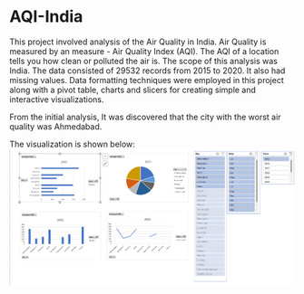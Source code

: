 # AQI-India

This project involved analysis of the Air Quality in India. Air Quality is measured by an measure - Air Quality Index (AQI). 
The AQI of a location tells you how clean or polluted the air is. The scope of this analysis was India. 
The data consisted of 29532 records from 2015 to 2020. It also had missing values. 
Data formatting techniques were employed in this project along with a pivot table, charts and slicers for creating simple and interactive visualizations.

From the initial analysis, It was discovered that the city with the worst air quality was Ahmedabad.


The visualization is shown below:
![alt text](https://github.com/Adetola-Toyosi/AQI-India/blob/main/AQI-India.png)
